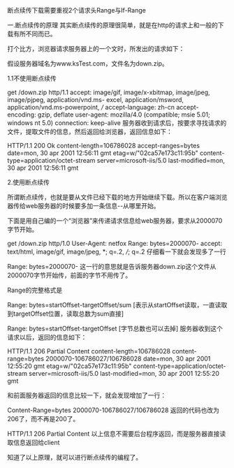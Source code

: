 断点续传下载需要重视2个请求头Range与If-Range

一.断点续传的原理
 其实断点续传的原理很简单，就是在http的请求上和一般的下载有所不同而已。

 打个比方，浏览器请求服务器上的一个文时，所发出的请求如下：

 假设服务器域名为www.ksTest.com，文件名为down.zip。

1.1不使用断点续传

get /down.zip http/1.1
accept: image/gif, image/x-xbitmap, image/jpeg, image/pjpeg, application/vnd.ms-
excel, application/msword, application/vnd.ms-powerpoint, */*
accept-language: zh-cn
accept-encoding: gzip, deflate
user-agent: mozilla/4.0 (compatible; msie 5.01; windows nt 5.0)
connection: keep-alive
    服务器收到请求后，按要求寻找请求的文件，提取文件的信息，然后返回给浏览器，返回信息如下：

HTTP/1.1 200 Ok
content-length=106786028
accept-ranges=bytes
date=mon, 30 apr 2001 12:56:11 gmt
etag=w/"02ca57e173c11:95b"
content-type=application/octet-stream
server=microsoft-iis/5.0
last-modified=mon, 30 apr 2001 12:56:11 gmt
 

2.使用断点续传

所谓断点续传，也就是要从文件已经下载的地方开始继续下载。所以在客户端浏览器传给web服务器的时候要多加一条信息--从哪里开始。

下面是用自己编的一个“浏览器”来传递请求信息给web服务器，要求从2000070字节开始。

get /down.zip http/1.0
User-Agent: netfox
Range: bytes=2000070-
accept: text/html, image/gif, image/jpeg, *; q=.2, */*; q=.2
  仔细看一下就会发现多了一行

Range: bytes=2000070-
  这一行的意思就是告诉服务器down.zip这个文件从2000070字节开始传，前面的字节不用传了。

Range的完整格式是 

Range: bytes=startOffset-targetOffset/sum  [表示从startOffset读取，一直读取到targetOffset位置，读取总数为sum直接]
 
Range: bytes=startOffset-targetOffset  [字节总数也可以去掉]
服务器收到这个请求以后，返回的信息如下：

HTTP/1.1 206 Partial Content
content-length=106786028
content-range=bytes 2000070-106786027/106786028
date=mon, 30 apr 2001 12:55:20 gmt
etag=w/"02ca57e173c11:95b"
content-type=application/octet-stream
server=microsoft-iis/5.0
last-modified=mon, 30 apr 2001 12:55:20 gmt
 

 和前面服务器返回的信息比较一下，就会发现增加了一行：

Content-Range=bytes 2000070-106786027/106786028
返回的代码也改为206了，而不再是200了。

HTTP/1.1 206 Partial Content
以上信息不需要后台程序返回，而是服务器直接读取信息返回给client

 知道了以上原理，就可以进行断点续传的编程了。